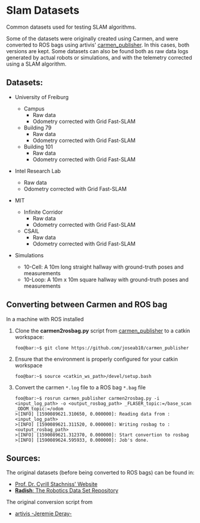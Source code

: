 # Slam Datasets
Common datasets used for testing SLAM algorithms.

 Some of the datasets were originally created using Carmen, and were converted to ROS bags using artivis' [carmen_publisher](https://github.com/artivis/carmen_publisher). In this cases, both versions are kept.
 Some datasets can also be found both as raw data logs generated by actual robots or simulations, and with the telemetry corrected using a SLAM algorithm.
 
 ## Datasets:
 
* University of Freiburg
   * Campus
     * Raw data
     * Odometry corrected with Grid Fast-SLAM
   * Building 79
     * Raw data
     * Odometry corrected with Grid Fast-SLAM
   * Building 101
     * Raw data
     * Odometry corrected with Grid Fast-SLAM
 
* Intel Research Lab
   * Raw data
   * Odometry corrected with Grid Fast-SLAM
 
* MIT
  * Infinite Corridor
    * Raw data
    * Odometry corrected with Grid Fast-SLAM
  * CSAIL
    * Raw data
    * Odometry corrected with Grid Fast-SLAM

* Simulations
    * 10-Cell: A 10m long straight hallway with ground-truth poses and measurements
    * 10-Loop: A 10m x 10m square hallway with ground-truth poses and measurements
   
 ## Converting between Carmen and ROS bag
 
 In a machine with ROS installed
 
 1. Clone the **carmen2rosbag.py** script from [carmen_publisher](https://github.com/joseab10/carmen_publisher) to a catkin workspace:
    ```console
    foo@bar:~$ git clone https://github.com/joseab10/carmen_publisher
    ```
 
 1. Ensure that the environment is properly configured for your catkin workspace
    ```console
    foo@bar:~$ source <catkin_ws_path>/devel/setup.bash
    ```
 
 1. Convert the carmen `*.log` file to a ROS bag `*.bag` file
    ```console
    foo@bar:~$ rosrun carmen_publisher carmen2rosbag.py -i <input_log_path> -o <output_rosbag_path> _FLASER_topic:=/base_scan _ODOM_topic:=/odom
    >[INFO] [1590089621.310650, 0.000000]: Reading data from : <input_log_path>
    >[INFO] [1590089621.311520, 0.000000]: Writing rosbag to : <output_rosbag_path>
    >[INFO] [1590089621.312370, 0.000000]: Start convertion to rosbag
    >[INFO] [1590089624.595933, 0.000000]: Job's done.
    ```
 
 ## Sources:
 The original datasets (before being converted to ROS bags) can be found in:
 * [Prof. Dr. Cyrill Stachniss' Website](https://www.ipb.uni-bonn.de/datasets/)
 * [**Radish**: The Robotics Data Set Repository](http://radish.sourceforge.net)
 
 The original conversion script from
 * [artivis -Jeremie Deray-](https://github.com/artivis/carmen_publisher)
